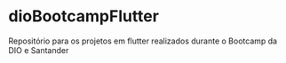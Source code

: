 # dioBootcampFlutter
Repositório para os projetos em flutter realizados durante o Bootcamp da DIO e Santander
